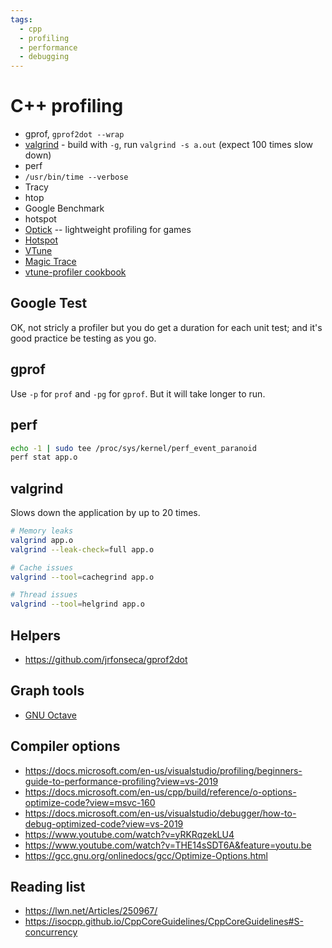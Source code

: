 ```yaml
---
tags:
  - cpp
  - profiling
  - performance
  - debugging
---
```


# C++ profiling

- gprof, `gprof2dot --wrap`
- [valgrind](https://www.youtube.com/watch?v=3l0BQs2ThTo) - build with `-g`, run `valgrind -s a.out` (expect 100 times slow down)
- perf
- `/usr/bin/time --verbose`
- Tracy
- htop
- Google Benchmark
- hotspot
- [Optick](https://www.youtube.com/watch?v=p57TV5342fo&list=WL&index=22) -- lightweight profiling for games
- [Hotspot](https://github.com/KDAB/hotspot)
- [VTune](https://t.me/c/1542836414/3156)
- [Magic Trace](https://github.com/janestreet/magic-trace)
- [vtune-profiler cookbook](https://www.intel.com/content/www/us/en/docs/vtune-profiler/cookbook/2023-2/top-down-microarchitecture-analysis-method.html)

## Google Test

OK, not stricly a profiler but you do get a duration for each unit test; and it's good practice be testing as you go.

## gprof

Use `-p` for `prof` and `-pg` for `gprof`. But it will take longer to run.

## perf

```bash
echo -1 | sudo tee /proc/sys/kernel/perf_event_paranoid
perf stat app.o
```

## valgrind

Slows down the application by up to 20 times.

```bash
# Memory leaks
valgrind app.o
valgrind --leak-check=full app.o

# Cache issues
valgrind --tool=cachegrind app.o

# Thread issues
valgrind --tool=helgrind app.o
```

## Helpers

- <https://github.com/jrfonseca/gprof2dot>

## Graph tools

- [GNU Octave](https://octave.org/doc/v4.0.0/Two_002dDimensional-Plots.html)

## Compiler options

- <https://docs.microsoft.com/en-us/visualstudio/profiling/beginners-guide-to-performance-profiling?view=vs-2019>
- <https://docs.microsoft.com/en-us/cpp/build/reference/o-options-optimize-code?view=msvc-160>
- <https://docs.microsoft.com/en-us/visualstudio/debugger/how-to-debug-optimized-code?view=vs-2019>
- <https://www.youtube.com/watch?v=yRKRqzekLU4>
- <https://www.youtube.com/watch?v=THE14sSDT6A&feature=youtu.be>
- <https://gcc.gnu.org/onlinedocs/gcc/Optimize-Options.html>

## Reading list

- <https://lwn.net/Articles/250967/>
- <https://isocpp.github.io/CppCoreGuidelines/CppCoreGuidelines#S-concurrency>
